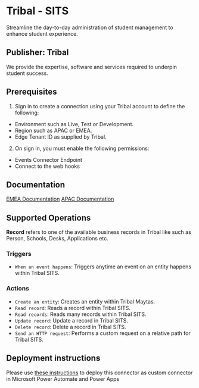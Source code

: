 # Tribal - SITS
Streamline the day-to-day administration of student management to enhance student experience.

## Publisher: Tribal
We provide the expertise, software and services required to underpin student success.

## Prerequisites
1. Sign in to create a connection using your Tribal account to define the following:
- Environment such as Live, Test or Development.
- Region such as APAC or EMEA.
- Edge Tenant ID as supplied by Tribal.

2. On sign in, you must enable the following permissions:
- Events Connector Endpoint
- Connect to the web hooks

## Documentation
[EMEA Documentation](https://help.tribaledge.com/emea/edge/EdgeEducation.htm)
[APAC Documentation](https://help.tribaledge.com/apac/edge/EdgeEducation.htm)

## Supported Operations
**Record** refers to one of the available business records in Tribal like such as Person, Schools, Desks, Applications etc.

### Triggers
- `When an event happens`: Triggers anytime an event on an entity happens within Tribal SITS.

### Actions
- `Create an entity`: Creates an entity within Tribal Maytas.
- `Read record`: Reads a record within Tribal SITS.
- `Read records`: Reads many records within Tribal SITS.
- `Update record`: Update a record in Tribal SITS.
- `Delete record`: Delete a record in Tribal SITS.
- `Send an HTTP request`: Performs a custom request on a relative path for Tribal SITS.

## Deployment instructions
Please use [these instructions](https://docs.microsoft.com/en-us/connectors/custom-connectors/paconn-cli) to deploy this connector as custom connector in Microsoft Power Automate and Power Apps